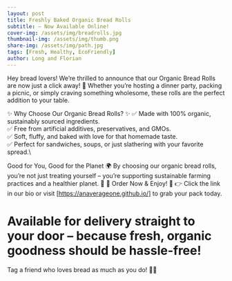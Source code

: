 ```yaml
---
layout: post
title: Freshly Baked Organic Bread Rolls
subtitle: – Now Available Online!
cover-img: /assets/img/breadrolls.jpg
thumbnail-img: /assets/img/thumb.png
share-img: /assets/img/path.jpg
tags: [Fresh, Healthy, EcoFriendly]
author: Long and Florian
---
```


Hey bread lovers! We’re thrilled to announce that our Organic Bread Rolls are now just a click away! 🎉 Whether you’re hosting a dinner party, packing a picnic, or simply craving something wholesome, these rolls are the perfect addition to your table.

✨ Why Choose Our Organic Bread Rolls? ✨
✅ Made with 100% organic, sustainably sourced ingredients.\
✅ Free from artificial additives, preservatives, and GMOs.\
✅ Soft, fluffy, and baked with love for that homemade taste.\
✅ Perfect for sandwiches, soups, or just slathering with your favorite spread.\

Good for You, Good for the Planet 🌍
By choosing our organic bread rolls, you’re not just treating yourself – you’re supporting sustainable farming practices and a healthier planet. 🌱
🛒 Order Now & Enjoy! 🛒
👉 Click the link in our bio or visit [https://anaverageone.github.io/] to grab your pack today.
# Available for delivery straight to your door – because fresh, organic goodness should be hassle-free!
Tag a friend who loves bread as much as you do! 🥖💛
